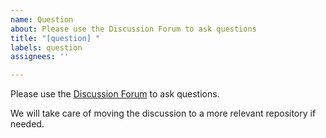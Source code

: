 ```yaml
---
name: Question
about: Please use the Discussion Forum to ask questions
title: "[question] "
labels: question
assignees: ''

---
```


Please use the [Discussion Forum](https://github.com/orgs/openwisp/discussions) to ask questions.

We will take care of moving the discussion to a more relevant repository if needed.
